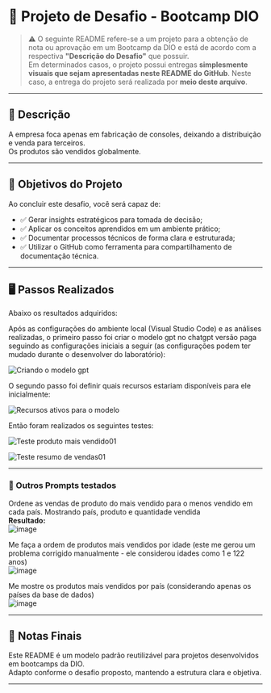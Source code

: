 # 📘 Projeto de Desafio - Bootcamp DIO

> ⚠️ O seguinte README refere-se a um projeto para a obtenção de nota ou aprovação em um Bootcamp da DIO e está de acordo com a respectiva **"Descrição do Desafio"** que possuir.  
> Em determinados casos, o projeto possui entregas **simplesmente visuais que sejam apresentadas neste README do GitHub**. Neste caso, a entrega do projeto será realizada por **meio deste arquivo**.

---

## 📝 Descrição

A empresa foca apenas em fabricação de consoles, deixando a distribuição e venda para terceiros.  
Os produtos são vendidos globalmente.

---

## 🎯 Objetivos do Projeto

Ao concluir este desafio, você será capaz de:

- ✅ Gerar insights estratégicos para tomada de decisão;
- ✅ Aplicar os conceitos aprendidos em um ambiente prático;
- ✅ Documentar processos técnicos de forma clara e estruturada;
- ✅ Utilizar o GitHub como ferramenta para compartilhamento de documentação técnica.

---

## 🖥️ Passos Realizados

Abaixo os resultados adquiridos:

Após as configurações do ambiente local (Visual Studio Code) e as análises realizadas, o primeiro passo foi criar o modelo gpt no chatgpt versão paga seguindo as configurações iniciais a seguir (as configurações podem ter mudado durante o desenvolver do laboratório):

![Criando o modelo gpt](https://github.com/user-attachments/assets/13790756-76d9-463a-adbe-260097e66ab0)

O segundo passo foi definir quais recursos estariam disponíveis para ele inicialmente:

![Recursos ativos para o modelo](https://github.com/user-attachments/assets/77bbd427-17a1-427e-91ab-2fd30353904b)

Então foram realizados os seguintes testes:

![Teste produto mais vendido01](https://github.com/user-attachments/assets/f61a0b04-144c-4a8d-82ce-7be832a7a354)

![Teste resumo de vendas01](https://github.com/user-attachments/assets/7caa2d5f-e63e-416d-acf8-5515c50d82d4)

---

### 🔹 Outros Prompts testados

Ordene as vendas de produto do mais vendido para o menos vendido em cada país. Mostrando país, produto e quantidade vendida  
**Resultado:**  
![image](https://github.com/user-attachments/assets/d75cdce7-99f8-4a52-b1cb-2483261b3eba)

Me faça a ordem de produtos mais vendidos por idade (este me gerou um problema corrigido manualmente - ele considerou idades como 1 e 122 anos)  
![image](https://github.com/user-attachments/assets/c1555330-33d8-42bc-82d8-47ad19e9bedc)

Me mostre os produtos mais vendidos por país (considerando apenas os países da base de dados)  
![image](https://github.com/user-attachments/assets/4c4046d9-418e-4a67-aafc-de1936bd4207)

---

## 🧾 Notas Finais

Este README é um modelo padrão reutilizável para projetos desenvolvidos em bootcamps da DIO.  
Adapto conforme o desafio proposto, mantendo a estrutura clara e objetiva.

---
